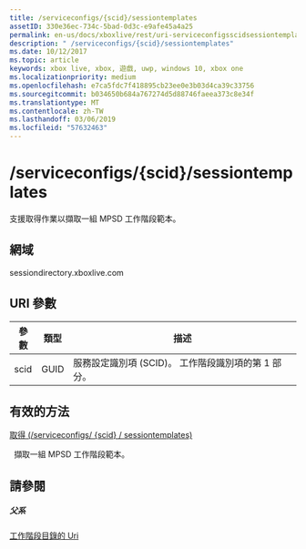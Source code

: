 ```yaml
---
title: /serviceconfigs/{scid}/sessiontemplates
assetID: 330e36ec-734c-5bad-0d3c-e9afe45a4a25
permalink: en-us/docs/xboxlive/rest/uri-serviceconfigsscidsessiontemplates.html
description: " /serviceconfigs/{scid}/sessiontemplates"
ms.date: 10/12/2017
ms.topic: article
keywords: xbox live, xbox, 遊戲, uwp, windows 10, xbox one
ms.localizationpriority: medium
ms.openlocfilehash: e7ca5fdc7f418895cb23ee0e3b03d4ca39c33756
ms.sourcegitcommit: b034650b684a767274d5d88746faeea373c8e34f
ms.translationtype: MT
ms.contentlocale: zh-TW
ms.lasthandoff: 03/06/2019
ms.locfileid: "57632463"
---
```

# <a name="serviceconfigsscidsessiontemplates"></a>/serviceconfigs/{scid}/sessiontemplates
支援取得作業以擷取一組 MPSD 工作階段範本。 
<a id="ID4EO"></a>

 
## <a name="domain"></a>網域
sessiondirectory.xboxlive.com  
<a id="ID4ET"></a>

 
## <a name="uri-parameters"></a>URI 參數
 
| 參數| 類型| 描述| 
| --- | --- | --- | 
| scid| GUID| 服務設定識別項 (SCID)。 工作階段識別項的第 1 部分。| 
  
<a id="ID4EPB"></a>

 
## <a name="valid-methods"></a>有效的方法

[取得 (/serviceconfigs/ {scid} / sessiontemplates)](uri-serviceconfigsscidsessiontemplatesget.md)

&nbsp;&nbsp;擷取一組 MPSD 工作階段範本。
 
<a id="ID4EZB"></a>

 
## <a name="see-also"></a>請參閱
 
<a id="ID4E2B"></a>

 
##### <a name="parent"></a>父系 

[工作階段目錄的 Uri](atoc-reference-sessiondirectory.md)

   